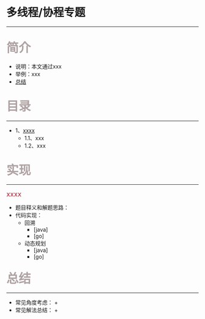 # 多线程/协程专题

---
## <font color=#AfA2A3 size=6>简介</font>
+ 说明：本文通过xxx
+ 举例：xxx
+ [总结](#summary)

## <font color=#AfA2A3 size=6>目录</font>

---
+ 1、[xxxx](#1)
    + 1.1、xxx
    + 1.2、xxx

## <font color=#AfA2A3 size=6>实现</font>

---
<font color=Af2233 size=4 >xxxx</font>
<p id="1"></p>

+ 题目释义和解题思路：
+ 代码实现：
    + 回溯
        + [java]
        + [go]
    + 动态规划
        + [java]
        + [go]


### <font color=#AfA2A3 size=6>总结</font>
<p id="summary"></p>

---
+ 常见角度考虑：
    +
+ 常见解法总结：
    + 






